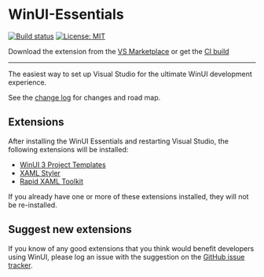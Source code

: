 # WinUI-Essentials

[![Build status](https://ci.appveyor.com/api/projects/status/y63737bx9ebbmqhj?svg=true)](https://ci.appveyor.com/project/mrlacey/winui-essentials)
[![License: MIT](https://img.shields.io/badge/License-MIT-green.svg)](LICENSE)

Download the extension from the [VS Marketplace](https://marketplace.visualstudio.com/items?itemName=MattLaceyLtd.WinUI-Essentials)
or get the
[CI build](https://www.vsixgallery.com/extension/WinUIEssentials.48e23162-cc0c-421b-a3ae-6982cb86c7a9)

------------------------------------

The easiest way to set up Visual Studio for the ultimate WinUI development experience.

See the [change log](CHANGELOG.md) for changes and road map.

## Extensions

After installing the WinUI Essentials and restarting Visual Studio, the following extensions will be installed:

- [WinUI 3 Project Templates](https://marketplace.visualstudio.com/items?itemName=Microsoft-WinUI.WinUIProjectTemplates)
- [XAML Styler](https://marketplace.visualstudio.com/items?itemName=TeamXavalon.XAMLStyler)
- [Rapid XAML Toolkit](https://marketplace.visualstudio.com/items?itemName=MattLaceyLtd.RapidXamlToolkit)

If you already have one or more of these extensions installed, they will not be re-installed.

## Suggest new extensions

If you know of any good extensions that you think would benefit developers using WinUI, please log an issue with the suggestion on the [GitHub issue tracker](https://github.com/mrlacey/WinUI-Essentials/issues/new).
